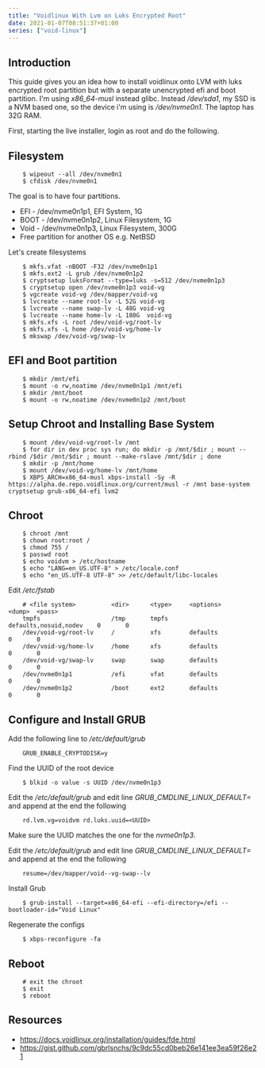 ```yaml
---
title: "Voidlinux With Lvm on Luks Encrypted Root"
date: 2021-01-07T08:51:37+01:00
series: ["void-linux"]
---
```


## Introduction
This guide gives you an idea how to install voidlinux onto LVM with
luks encrypted root partition but with a separate unencrypted efi and
boot partition. I'm using *x86_64-musl* instead glibc. Instead */dev/sda1*,
my SSD is a NVM based one, so the device i'm using is */dev/nvme0n1*.
The laptop has 32G RAM.

First, starting the live installer, login as root and do the following.

## Filesystem

		$ wipeout --all /dev/nvme0n1
		$ cfdisk /dev/nvme0n1

The goal is to have four partitions.

* EFI -			/dev/nvme0n1p1, EFI System, 1G
* BOOT -		/dev/nvme0n1p2, Linux Filesystem, 1G
* Void -		/dev/nvme0n1p3, Linux Filesystem, 300G
* Free partition for another OS e.g. NetBSD

Let's create filesystems

		$ mkfs.vfat -nBOOT -F32 /dev/nvme0n1p1
		$ mkfs.ext2 -L grub /dev/nvme0n1p2
		$ cryptsetup luksFormat --type=luks -s=512 /dev/nvme0n1p3
		$ cryptsetup open /dev/nvme0n1p3 void-vg
		$ vgcreate void-vg /dev/mapper/void-vg
		$ lvcreate --name root-lv -L 52G void-vg
		$ lvcreate --name swap-lv -L 48G void-vg
		$ lvcreate --name home-lv -L 180G  void-vg
		$ mkfs.xfs -L root /dev/void-vg/root-lv
		$ mkfs.xfs -L home /dev/void-vg/home-lv
		$ mkswap /dev/void-vg/swap-lv


## EFI and Boot partition

		$ mkdir /mnt/efi
		$ mount -o rw,noatime /dev/nvme0n1p1 /mnt/efi
		$ mkdir /mnt/boot
		$ mount -o rw,noatime /dev/nvme0n1p2 /mnt/boot


## Setup Chroot and Installing Base System

		$ mount /dev/void-vg/root-lv /mnt
		$ for dir in dev proc sys run; do mkdir -p /mnt/$dir ; mount --rbind /$dir /mnt/$dir ; mount --make-rslave /mnt/$dir ; done
		$ mkdir -p /mnt/home
		$ mount /dev/void-vg/home-lv /mnt/home
		$ XBPS_ARCH=x86_64-musl xbps-install -Sy -R https://alpha.de.repo.voidlinux.org/current/musl -r /mnt base-system cryptsetup grub-x86_64-efi lvm2


## Chroot

		$ chroot /mnt
		$ chown root:root /
		$ chmod 755 /
		$ passwd root
		$ echo voidvm > /etc/hostname
		$ echo "LANG=en_US.UTF-8" > /etc/locale.conf
		$ echo "en_US.UTF-8 UTF-8" >> /etc/default/libc-locales

Edit */etc/fstab*

		# <file system>          <dir>      <type>     <options>                <dump>  <pass>
		tmpfs                    /tmp       tmpfs      defaults,nosuid,nodev    0       0
		/dev/void-vg/root-lv     /          xfs        defaults                 0       0
		/dev/void-vg/home-lv     /home      xfs        defaults                 0       0
		/dev/void-vg/swap-lv     swap       swap       defaults                 0       0
		/dev/nvme0n1p1           /efi       vfat       defaults                 0       0
		/dev/nvme0n1p2           /boot      ext2       defaults                 0       0


## Configure and Install GRUB

Add the following line to */etc/default/grub*

		GRUB_ENABLE_CRYPTODISK=y

Find the UUID of the root device

		$ blkid -o value -s UUID /dev/nvme0n1p3

Edit the */etc/default/grub* and edit line *GRUB_CMDLINE_LINUX_DEFAULT=*
and append at the end the following

		rd.lvm.vg=voidvm rd.luks.uuid=<UUID>

Make sure the UUID matches the one for the *nvme0n1p3*.

Edit the */etc/default/grub* and edit line *GRUB_CMDLINE_LINUX_DEFAULT=*
and append at the end the following

		resume=/dev/mapper/void--vg-swap--lv

Install Grub

		$ grub-install --target=x86_64-efi --efi-directory=/efi --bootloader-id="Void Linux"

Regenerate the configs

		$ xbps-reconfigure -fa


## Reboot

		# exit the chroot
		$ exit
		$ reboot


## Resources

* https://docs.voidlinux.org/installation/guides/fde.html
* https://gist.github.com/gbrlsnchs/9c9dc55cd0beb26e141ee3ea59f26e21


